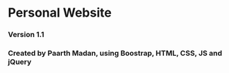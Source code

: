# Personal Website
### Version 1.1
### Created by Paarth Madan, using Boostrap, HTML, CSS, JS and jQuery